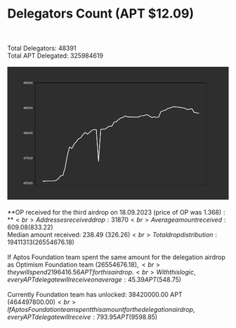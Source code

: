 # Delegators Count (APT $12.09)<br><br>
Total Delegators: 48391<br>
Total APT Delegated: 325984619<br><br>
![Delegators Plot](delegators_plot.png)<br><br>
**OP received for the third airdrop on 18.09.2023 (price of OP was $1.368):**<br>
Addresses received drop: 31870<br>
Average amount received: 609.08 ($833.22)<br>
Median amount received: 238.49 ($326.26)<br>
Total drop distribution: 19411313 ($26554676.18)<br><br>
If Aptos Foundation team spent the same amount for the delegation airdrop as Optimism Foundation team ($26554676.18),<br>
they will spend 2196416.56 APT for this airdrop.<br>
With this logic, every APT delegate will receive on average: 45.39 APT ($548.75)<br><br>
Currently Foundation team has unlocked: 38420000.00 APT ($464497800.00)<br>
If Aptos Foundation team spent this amount for the delegation airdrop, every APT delegate will receive : 793.95 APT ($9598.85)<br>
